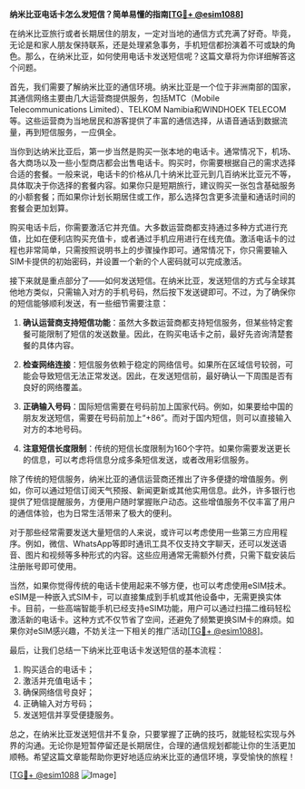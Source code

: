 **纳米比亚电话卡怎么发短信？简单易懂的指南[[TG💪+ @esim1088](https://t.me/s/esim1088)]**

在纳米比亚旅行或者长期居住的朋友，一定对当地的通信方式充满了好奇。毕竟，无论是和家人朋友保持联系，还是处理紧急事务，手机短信都扮演着不可或缺的角色。那么，在纳米比亚，如何使用电话卡发送短信呢？这篇文章将为你详细解答这个问题。

首先，我们需要了解纳米比亚的通信环境。纳米比亚是一个位于非洲南部的国家，其通信网络主要由几大运营商提供服务，包括MTC（Mobile Telecommunications Limited）、TELKOM Namibia和WINDHOEK TELECOM等。这些运营商为当地居民和游客提供了丰富的通信选择，从语音通话到数据流量，再到短信服务，一应俱全。

当你到达纳米比亚后，第一步当然是购买一张本地的电话卡。通常情况下，机场、各大商场以及一些小型商店都会出售电话卡。购买时，你需要根据自己的需求选择合适的套餐。一般来说，电话卡的价格从几十纳米比亚元到几百纳米比亚元不等，具体取决于你选择的套餐内容。如果你只是短期旅行，建议购买一张包含基础服务的小额套餐；而如果你计划长期居住或工作，那么选择包含更多流量和通话时间的套餐会更加划算。

购买电话卡后，你需要激活它并充值。大多数运营商都支持通过多种方式进行充值，比如在便利店购买充值卡，或者通过手机应用进行在线充值。激活电话卡的过程也非常简单，只需按照说明书上的步骤操作即可。通常情况下，你只需要输入SIM卡提供的初始密码，并设置一个新的个人密码就可以完成激活。

接下来就是重点部分了——如何发送短信。在纳米比亚，发送短信的方式与全球其他地方类似，只需输入对方的手机号码，然后按下发送键即可。不过，为了确保你的短信能够顺利发送，有一些细节需要注意：

1. **确认运营商支持短信功能**：虽然大多数运营商都支持短信服务，但某些特定套餐可能限制了短信的发送数量。因此，在购买电话卡之前，最好先咨询清楚套餐的具体内容。
   
2. **检查网络连接**：短信服务依赖于稳定的网络信号。如果所在区域信号较弱，可能会导致短信无法正常发送。因此，在发送短信前，最好确认一下周围是否有良好的网络覆盖。

3. **正确输入号码**：国际短信需要在号码前加上国家代码。例如，如果要给中国的朋友发送短信，需要在号码前加上“+86”。而对于国内短信，则可以直接输入对方的本地号码。

4. **注意短信长度限制**：传统的短信长度限制为160个字符。如果你需要发送更长的信息，可以考虑将信息分成多条短信发送，或者改用彩信服务。

除了传统的短信服务，纳米比亚的通信运营商还推出了许多便捷的增值服务。例如，你可以通过短信订阅天气预报、新闻更新或其他实用信息。此外，许多银行也提供了短信提醒服务，方便用户随时掌握账户动态。这些增值服务不仅丰富了用户的通信体验，也为日常生活带来了极大的便利。

对于那些经常需要发送大量短信的人来说，或许可以考虑使用一些第三方应用程序。例如，微信、WhatsApp等即时通讯工具不仅支持文字聊天，还可以发送语音、图片和视频等多种形式的内容。这些应用通常无需额外付费，只需下载安装后注册账号即可使用。

当然，如果你觉得传统的电话卡使用起来不够方便，也可以考虑使用eSIM技术。eSIM是一种嵌入式SIM卡，可以直接集成到手机或其他设备中，无需更换实体卡。目前，一些高端智能手机已经支持eSIM功能，用户可以通过扫描二维码轻松激活新的电话卡。这种方式不仅节省了空间，还避免了频繁更换SIM卡的麻烦。如果你对eSIM感兴趣，不妨关注一下相关的推广活动[[TG💪+ @esim1088](https://t.me/s/esim1088)]。

最后，让我们总结一下纳米比亚电话卡发送短信的基本流程：
1. 购买适合的电话卡；
2. 激活并充值电话卡；
3. 确保网络信号良好；
4. 正确输入对方号码；
5. 发送短信并享受便捷服务。

总之，在纳米比亚发送短信并不复杂，只要掌握了正确的技巧，就能轻松实现与外界的沟通。无论你是短暂停留还是长期居住，合理的通信规划都能让你的生活更加顺畅。希望这篇文章能帮助你更好地适应纳米比亚的通信环境，享受愉快的旅程！

[[TG💪+ @esim1088](https://t.me/s/esim1088) ![Image](https://i.postimg.cc/4NQfJmqS/Snipaste-2025-05-13-00-14-12.png)]